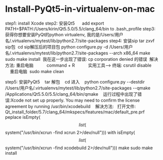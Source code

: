 # Install-PyQt5-in-virtualenv-on-mac
step1: install Xcode
step2: 安装Qt5
      add export PATH=$PATH:/Users/kirin/Qt5.5.0/5.5/clang_64/bin to .bash_profile
step3: 获得你想要安装PyQt的python virtualenv, 我的是/Users/用户名/.virtualenvs/mytest/lib/python2.7/site-packages
step4: 安装sip
  tar zxvf sip包
  cd sip解压后的项目包
  python configure.py -d /Users/用户名/.virtualenvs/mytest/lib/python2.7/site-packages --arch x86_64
  make
  sudo make install
  我在这一步出现了错误: cp corporation denied 的错误
  解决方法: 重启电脑
           command + R 
           实用工具--> 终端: csrutil disable
           重启电脑
  sudo make clean
 
 step5: 安装PyQt5
    tar 解包
    cd 进入
    python configure.py --destdir /Users/用户名/.virtualenvs/mytest/lib/python2.7/site-packages --qmake /Applications/Qt5.5.0/5.5/clang_64/bin/qmake
    运行过程中出现了错误:Xcode not set up properly. You may need to confirm the license agreement by running /usr/bin/xcodebuild
    解决方法:
    打开文件: Qt_install_folder/5.7/clang_64/mkspecs/features/mac/default_pre.prf
    peplace isEmpty($$list($$system("/usr/bin/xcrun -find xcrun 2>/dev/null"))) with 
    isEmpty($$list($$system("/usr/bin/xcrun -find xcodebuild 2>/dev/null")))
    make 
    sudo make install 
    
           
